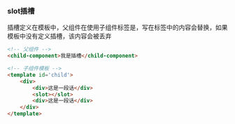 ### slot插槽

插槽定义在模板中，父组件在使用子组件标签是，写在标签中的内容会替换<slot></slot>，如果模板中没有定义插槽，该内容会被丢弃

``` html
<!-- 父组件 -->
<child-component>我是插槽</child-component>

<!-- 子组件模板 -->
<template id='child'>
    <div>
        <div>这是一段话</div>
        <slot></slot>
        <div>这是一段话</div>
    </div>
</template>
```

